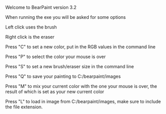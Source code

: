 Welcome to BearPaint version 3.2

When running the exe you will be asked for some options

Left click uses the brush

Right click is the eraser

Press "C" to set a new color, put in the RGB values in the command line 

Press "P" to select the color your mouse is over

Press "S" to set a new brush/eraser size in the command line

Press "Q" to save your painting to C:/bearpaint/images

Press "M" to mix your current color with the one your mouse is over, the result of which is set as your new current color

Press "L" to load in image from C:/bearpaint/images, make sure to include the file extension. 
